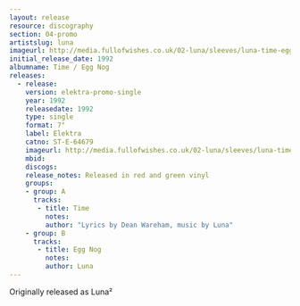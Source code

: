 ```yaml
---
layout: release
resource: discography
section: 04-promo
artistslug: luna
imageurl: http://media.fullofwishes.co.uk/02-luna/sleeves/luna-time-egg-nog-800.jpg
initial_release_date: 1992
albumname: Time / Egg Nog
releases:
  - release: 
    version: elektra-promo-single
    year: 1992
    releasedate: 1992
    type: single
    format: 7"
    label: Elektra
    catno: ST-E-64679
    imageurl: http://media.fullofwishes.co.uk/02-luna/sleeves/luna-time-egg-nog-800.jpg
    mbid: 
    discogs: 
    release_notes: Released in red and green vinyl
    groups:
    - group: A
      tracks:
       - title: Time
         notes: 
         author: "Lyrics by Dean Wareham, music by Luna"
    - group: B
      tracks:
       - title: Egg Nog
         notes: 
         author: Luna
---
```

Originally released as Luna&sup2;
